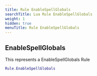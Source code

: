 ```yaml
---
title: Rule EnableSpellGlobals
searchTitle: Lua Rule EnableSpellGlobals
weight: 1
hidden: true
menuTitle: Rule EnableSpellGlobals
---
```

## EnableSpellGlobals

This represents a EnableSpellGlobals Rule
```lua
Rule.EnableSpellGlobals
```